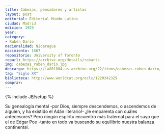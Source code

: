 ```yaml
---
title: Cabezas, pensadores y artistas
layout: post
editorial: Editorial Mundo Latino
ciudad: Madrid
edicion: 1929
year: 
category:
- Rubén Darío
nacionalidad: Nicaragua
nacimiento: 1867
repositorio: University of Toronto
repurl: https://archive.org/details/robarts
img: cabezas_ruben_dario.jpg
descarga: https://ia801804.us.archive.org/22/items/cabezas-ruben-dario/Cabezas%20-%20Ruben%20Dario.pdf
tag: "Siglo XX"
biblioteca: http://www.worldcat.org/oclc/1229342325
comprar: 
---
```

{% include JB/setup %}

Su genealogía mental -por Dios, siempre descendemos, o ascendemos de alguien, y ha existido el Adán literario!- ¿le emparenta con cuáles antecesores? Pero ningún espíritu encuentro más fraternal para el suyo que el de Edgar Poe -tanto en todo va buscando su equilibrio nuestra balanza continental. 
